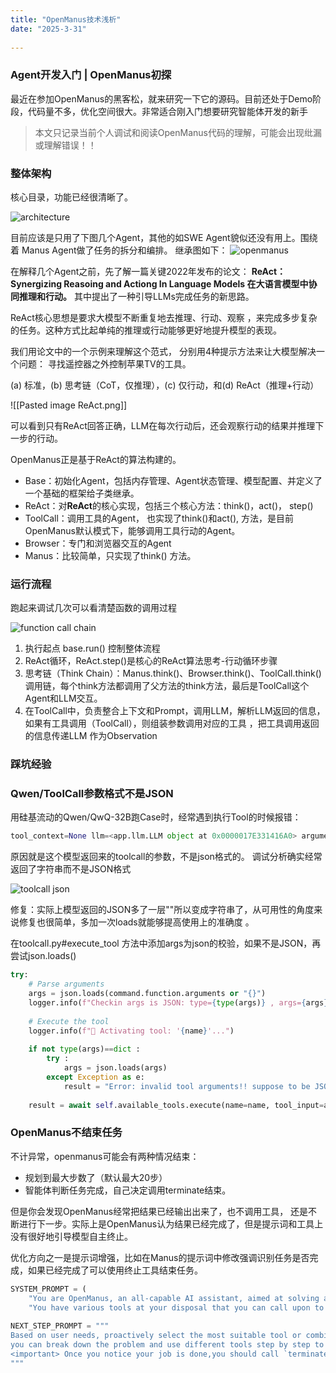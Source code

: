 ```yaml
---
title: "OpenManus技术浅析"
date: "2025-3-31"
 
---
```

### Agent开发入门 | OpenManus初探
 最近在参加OpenManus的黑客松，就来研究一下它的源码。目前还处于Demo阶段，代码量不多，优化空间很大。非常适合刚入门想要研究智能体开发的新手

> 本文只记录当前个人调试和阅读OpenManus代码的理解，可能会出现纰漏或理解错误！！  
### 整体架构

核心目录，功能已经很清晰了。  
 
![architecture](/blog_asset/20250329204030.png)


目前应该是只用了下图几个Agent，其他的如SWE Agent貌似还没有用上。围绕着 Manus Agent做了任务的拆分和编排。  继承图如下： 
![openmanus](/blog_asset/openmanus.png)

 

在解释几个Agent之前，先了解一篇关键2022年发布的论文： **ReAct：Synergizing Reasoing and Actiong In Language Models 在大语言模型中协同推理和行动。** 其中提出了一种引导LLMs完成任务的新思路。  

ReAct核心思想是要求大模型不断重复地去推理、行动、观察 ，来完成多步复杂的任务。这种方式比起单纯的推理或行动能够更好地提升模型的表现。

 我们用论文中的一个示例来理解这个范式， 分别用4种提示方法来让大模型解决一个问题：  寻找遥控器之外控制苹果TV的工具。
 
(a) 标准，(b) 思考链（CoT，仅推理），(c) 仅行动，和(d)  ReAct（推理+行动）

 ![[Pasted image ReAct.png]]

可以看到只有ReAct回答正确，LLM在每次行动后，还会观察行动的结果并推理下一步的行动。


OpenManus正是基于ReAct的算法构建的。 
- Base：初始化Agent，包括内存管理、Agent状态管理、模型配置、并定义了一个基础的框架给子类继承。
- ReAct：对**ReAct**的核心实现，包括三个核心方法：think()，act()， step() 
- ToolCall：调用工具的Agent， 也实现了think()和act(), 方法，是目前OpenManus默认模式下，能够调用工具行动的Agent。
- Browser：专门和浏览器交互的Agent
- Manus：比较简单，只实现了think() 方法。


### 运行流程

跑起来调试几次可以看清楚函数的调用过程
 

![function call chain](/blog_asset/20250329173749.png)

1.  执行起点 base.run() 控制整体流程
2. ReAct循环，ReAct.step()是核心的ReAct算法思考-行动循环步骤
3. 思考链（Think Chain）：Manus.think()、Browser.think()、ToolCall.think() 调用链，每个think方法都调用了父方法的think方法，最后是ToolCall这个Agent和LLM交互。
4. 在ToolCall中，负责整合上下文和Prompt，调用LLM，解析LLM返回的信息， 如果有工具调用（ToolCall），则组装参数调用对应的工具 ，把工具调用返回的信息传递LLM 作为Observation


### 踩坑经验

### Qwen/ToolCall参数格式不是JSON 

用硅基流动的Qwen/QwQ-32B跑Case时，经常遇到执行Tool的时候报错：
``` python
tool_context=None llm=<app.llm.LLM object at 0x0000017E331416A0> argument after ** must be a mapping, not str
```
原因就是这个模型返回来的toolcall的参数，不是json格式的。 调试分析确实经常返回了字符串而不是JSON格式

 
![toolcall json](/blog_asset/20250330200230.png)


修复：实际上模型返回的JSON多了一层""所以变成字符串了，从可用性的角度来说修复也很简单，多加一次loads就能够提高使用上的准确度 。 

在toolcall.py#execute_tool 方法中添加args为json的校验，如果不是JSON，再尝试json.loads()
``` python 
try:  
    # Parse arguments  
    args = json.loads(command.function.arguments or "{}")  
    logger.info(f"Checkin args is JSON: type={type(args)} , args={args}")  
  
    # Execute the tool  
    logger.info(f"🔧 Activating tool: '{name}'...")  
  
    if not type(args)==dict :  
        try :  
            args = json.loads(args)  
        except Exception as e:  
            result = "Error: invalid tool arguments!! suppose to be JSONObject but found str,please"  
  
    result = await self.available_tools.execute(name=name, tool_input=args)
```



### OpenManus不结束任务

不计异常，openmanus可能会有两种情况结束：
- 规划到最大步数了（默认最大20步）
- 智能体判断任务完成，自己决定调用terminate结束。

但是你会发现OpenManus经常把结果已经输出出来了，也不调用工具， 还是不断进行下一步。实际上是OpenManus认为结果已经完成了，但是提示词和工具上没有很好地引导模型自主终止。 


优化方向之一是提示词增强，比如在Manus的提示词中修改强调识别任务是否完成，如果已经完成了可以使用终止工具结束任务。

``` python
SYSTEM_PROMPT = (  
    "You are OpenManus, an all-capable AI assistant, aimed at solving any task presented by the user."  
    "You have various tools at your disposal that you can call upon to efficiently complete complex requests."    "Whether it's programming, information retrieval, file processing, or web browsing, you can handle it all."    "<important> you should always choose a tool, when tool executed fail,you can try it again or select other tool."    "<important> If you stop, use `terminate` tool/function call.<important> "    "for user experience, You should deliver you final work file in the end of of task,whether it's markdown,txt,chart,or any code. you can decide, but if it's text output,it's best to write a markdown file."    "The initial directory is: {directory}")  
  
NEXT_STEP_PROMPT = """  
Based on user needs, proactively select the most suitable tool or combination of tools. For complex tasks,  
you can break down the problem and use different tools step by step to solve it. After using each tool, compactly explain the execution results and suggest the next steps.  
<important> Once you notice your job is done,you should call `terminate` tool to end your mission.<important> `  
"""
```




